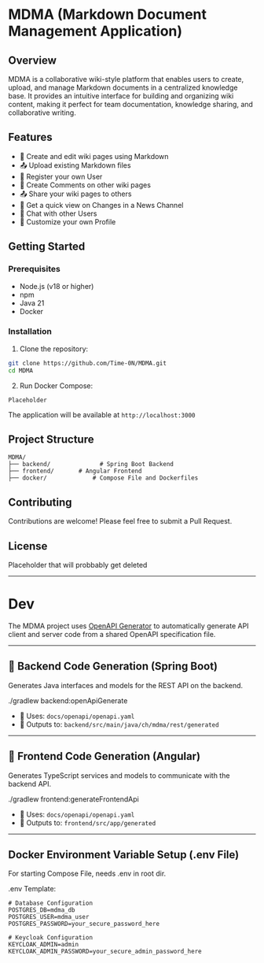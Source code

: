 # MDMA (Markdown Document Management Application)

## Overview
MDMA is a collaborative wiki-style platform that enables users to create, upload, and manage Markdown documents in a centralized knowledge base. It provides an intuitive interface for building and organizing wiki content, making it perfect for team documentation, knowledge sharing, and collaborative writing.

## Features
- 📝 Create and edit wiki pages using Markdown
- 📤 Upload existing Markdown files
- 👤 Register your own User 
- 💬 Create Comments on other wiki pages
- 📤 Share your wiki pages to others
- 🔔 Get a quick view on Changes in a News Channel
- 💬 Chat with other Users
- 🎨 Customize your own Profile

## Getting Started

### Prerequisites
- Node.js (v18 or higher)
- npm
- Java 21
- Docker

### Installation
1. Clone the repository:
```bash
git clone https://github.com/Time-0N/MDMA.git
cd MDMA
```

2. Run Docker Compose:
```
Placeholder
```

The application will be available at `http://localhost:3000`

## Project Structure
```
MDMA/
├── backend/              # Spring Boot Backend
├── frontend/       # Angular Frontend
├── docker/             # Compose File and Dockerfiles
```

## Contributing 
Contributions are welcome! Please feel free to submit a Pull Request.

## License
Placeholder that will probbably get deleted

---

# Dev

The MDMA project uses [OpenAPI Generator](https://openapi-generator.tech/) to automatically generate API client and server code from a shared OpenAPI specification file.

---

## 🧪 Backend Code Generation (Spring Boot)

Generates Java interfaces and models for the REST API on the backend.

./gradlew backend:openApiGenerate

- 📄 Uses: `docs/openapi/openapi.yaml`
- 📁 Outputs to: `backend/src/main/java/ch/mdma/rest/generated`

---

## 🧩 Frontend Code Generation (Angular)

Generates TypeScript services and models to communicate with the backend API.

./gradlew frontend:generateFrontendApi

- 📄 Uses: `docs/openapi/openapi.yaml`
- 📁 Outputs to: `frontend/src/app/generated`

---

## Docker Environment Variable Setup (.env File)

For starting Compose File, needs .env in root dir.

.env Template:
```env
# Database Configuration
POSTGRES_DB=mdma_db
POSTGRES_USER=mdma_user
POSTGRES_PASSWORD=your_secure_password_here

# Keycloak Configuration
KEYCLOAK_ADMIN=admin
KEYCLOAK_ADMIN_PASSWORD=your_secure_admin_password_here
```

